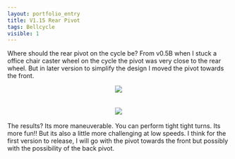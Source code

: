 ```yaml
---
layout: portfolio_entry
title: V1.15 Rear Pivot
tags: Bellcycle
visible: 1
---
```

Where should the rear pivot on the cycle be? From v0.5B when I stuck a office chair caster wheel on the cycle the pivot was very close to the rear wheel. But in later version to simplify the design I moved the pivot towards the front.
<br>
<div style="text-align:center"><img src ="../../img/bellcycleblog/post11/page1.jpeg" /></div>
<br>
<br>
<div style="text-align:center"><img src ="../../img/bellcycleblog/post11/page2.png" /></div>
<br>
The results? Its more maneuverable. You can perform tight tight turns. Its more fun!! But its also a little more challenging at low speeds. I think for the first version to release, I will go with the pivot towards the front but possibly with the possibility of the back pivot. 

